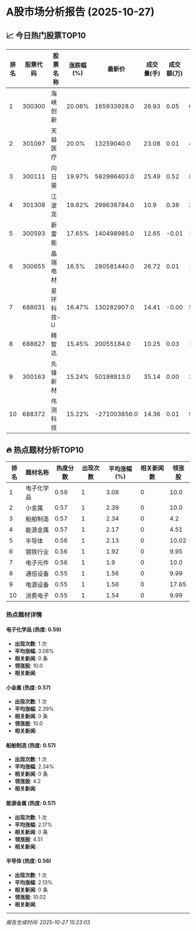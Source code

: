 # A股市场分析报告 (2025-10-27)

## 📈 今日热门股票TOP10

| 排名 | 股票代码 | 股票名称 | 涨跌幅(%) | 最新价 | 成交量(手) | 成交额(万) | 市盈率 | 市值(亿) |
|------|----------|----------|-----------|--------|------------|------------|--------|----------|
| 1 | 300300 | 海峡创新 | 20.06% | 165933928.0 | 26.93 | 0.05 | 6.68 | 0.00 |
| 2 | 301097 | 天益医疗 | 20.0% | 13259040.0 | 23.08 | 0.01 | 49.0 | 0.00 |
| 3 | 300111 | 向日葵 | 19.97% | 582986403.0 | 25.49 | 0.52 | 8.02 | -0.00 |
| 4 | 301308 | 江波龙 | 19.82% | 299638784.0 | 10.9 | 0.38 | 218.89 | -0.00 |
| 5 | 300593 | 新雷能 | 17.65% | 140498985.0 | 12.65 | -0.01 | 19.87 | -0.00 |
| 6 | 300655 | 晶瑞电材 | 16.5% | 280581440.0 | 26.72 | 0.01 | 16.71 | 0.00 |
| 7 | 688031 | 星环科技-U | 16.47% | 130282907.0 | 14.41 | -0.00 | 51.15 | 0.00 |
| 8 | 688627 | 精智达 | 15.45% | 20055184.0 | 10.25 | 0.03 | 169.03 | -0.00 |
| 9 | 300163 | 先锋新材 | 15.24% | 50198913.0 | 35.14 | 0.00 | 3.74 | 0.00 |
| 10 | 688372 | 伟测科技 | 15.22% | -271003856.0 | 14.36 | 0.01 | 97.08 | 0.00 |

## 🔥 热点题材分析TOP10

| 排名 | 题材名称 | 热度分数 | 出现次数 | 平均涨幅(%) | 相关新闻数 | 领涨股 |
|------|----------|----------|----------|-------------|------------|--------|
| 1 | 电子化学品 | 0.59 | 1 | 3.08 | 0 | 10.0 |
| 2 | 小金属 | 0.57 | 1 | 2.39 | 0 | 10.0 |
| 3 | 船舶制造 | 0.57 | 1 | 2.34 | 0 | 4.2 |
| 4 | 能源金属 | 0.57 | 1 | 2.17 | 0 | 4.51 |
| 5 | 半导体 | 0.56 | 1 | 2.13 | 0 | 10.02 |
| 6 | 钢铁行业 | 0.56 | 1 | 1.92 | 0 | 9.95 |
| 7 | 电子元件 | 0.56 | 1 | 1.9 | 0 | 10.0 |
| 8 | 通信设备 | 0.55 | 1 | 1.56 | 0 | 9.99 |
| 9 | 电源设备 | 0.55 | 1 | 1.56 | 0 | 17.65 |
| 10 | 消费电子 | 0.55 | 1 | 1.54 | 0 | 9.99 |

### 热点题材详情


#### 电子化学品 (热度: 0.59)
- **出现次数**: 1 次
- **平均涨幅**: 3.08%
- **相关新闻**: 0 条
- **领涨股**: 10.0
- **相关新闻**:

#### 小金属 (热度: 0.57)
- **出现次数**: 1 次
- **平均涨幅**: 2.39%
- **相关新闻**: 0 条
- **领涨股**: 10.0
- **相关新闻**:

#### 船舶制造 (热度: 0.57)
- **出现次数**: 1 次
- **平均涨幅**: 2.34%
- **相关新闻**: 0 条
- **领涨股**: 4.2
- **相关新闻**:

#### 能源金属 (热度: 0.57)
- **出现次数**: 1 次
- **平均涨幅**: 2.17%
- **相关新闻**: 0 条
- **领涨股**: 4.51
- **相关新闻**:

#### 半导体 (热度: 0.56)
- **出现次数**: 1 次
- **平均涨幅**: 2.13%
- **相关新闻**: 0 条
- **领涨股**: 10.02
- **相关新闻**:

---
*报告生成时间: 2025-10-27 15:23:03*
